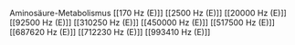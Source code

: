 Aminosäure-Metabolismus
[[170 Hz (E)]]
[[2500 Hz (E)]]
[[20000 Hz (E)]]
[[92500 Hz (E)]]
[[310250 Hz (E)]]
[[450000 Hz (E)]]
[[517500 Hz (E)]]
[[687620 Hz (E)]]
[[712230 Hz (E)]]
[[993410 Hz (E)]]